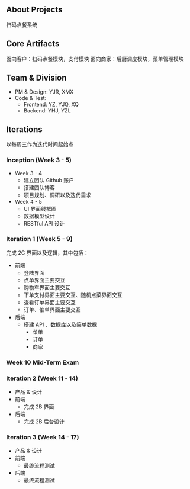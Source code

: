 ## About Projects

扫码点餐系统

## Core Artifacts

面向客户：扫码点餐模块，支付模块
面向商家：后厨调度模块，菜单管理模块

## Team & Division

- PM & Design: YJR, XMX
- Code & Test:
  - Frontend: YZ, YJQ, XQ
  - Backend: YHJ, YZL

## Iterations

以每周三作为迭代时间起始点

### Inception (Week 3 - 5)

- Week 3 - 4
  - 建立团队 Github 账户
  - 搭建团队博客
  - 项目规划、调研以及迭代需求
- Week 4 - 5
  - UI 界面线框图
  - 数据模型设计
  - RESTful API 设计

### Iteration 1 (Week 5 - 9)

完成 2C 界面以及逻辑，其中包括：
- 前端
  - 登陆界面
  - 点单界面主要交互
  - 购物车界面主要交互
  - 下单支付界面主要交互、随机点菜界面交互
  - 查看订单界面主要交互
  - 订单、催单界面主要交互
- 后端
  - 搭建 API 、数据库以及简单数据
    - 菜单
    - 订单
    - 商家

### Week 10 Mid-Term Exam

### Iteration 2 (Week 11 - 14)

- 产品 & 设计
- 前端
    - 完成 2B 界面
- 后端
    - 完成 2B 后台设计

### Iteration 3 (Week 14 - 17)

- 产品 & 设计
- 前端
    - 最终流程测试
- 后端
    - 最终流程测试

